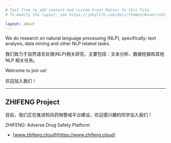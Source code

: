 ```yaml
---
# Feel free to add content and custom Front Matter to this file.
# To modify the layout, see https://jekyllrb.com/docs/themes/#overriding-theme-defaults

layout: about
---
```




We do research on natural language processing (NLP), specifically: text analysis, data mining and other NLP related tasks. 

我们致力于自然语言处理(NLP)相关研究，主要包括：文本分析、数据挖掘和其他 NLP 相关任务。

Welcome to join us!

欢迎加入我们！

---

## ZHIFENG Project

目前，我们正在推进知风药物警戒平台建设，欢迎感兴趣的同学加入我们！

ZHIFENG: Adverse Drug Safety Platform
- [www.zhifeng.cloud](https://www.zhifeng.cloud)